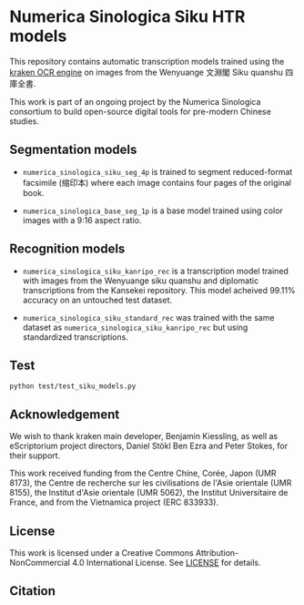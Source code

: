# Numerica Sinologica Siku HTR models

This repository contains automatic transcription models trained using the [kraken OCR engine](https://github.com/mittagessen/kraken) on images from the Wenyuange 文淵閣 Siku quanshu 四庫全書.

This work is part of an ongoing project by the Numerica Sinologica consortium to build open-source digital tools for pre-modern Chinese studies.

## Segmentation models

- `numerica_sinologica_siku_seg_4p` is trained to segment reduced-format facsimile (缩印本) where each image contains four pages of the original book.

- `numerica_sinologica_base_seg_1p` is a base model trained using color images with a 9:16 aspect ratio.


## Recognition models

- `numerica_sinologica_siku_kanripo_rec` is a transcription model trained with images from the Wenyuange siku quanshu and diplomatic transcriptions from the Kansekei repository. This model acheived 99.11% accuracy on an untouched test dataset.

- `numerica_sinologica_siku_standard_rec` was trained with the same dataset as `numerica_sinologica_siku_kanripo_rec` but using standardized transcriptions.

## Test

`python test/test_siku_models.py`

## Acknowledgement

We wish to thank kraken main developer, Benjamin Kiessling, as well as eScriptorium project directors, Daniel Stökl Ben Ezra and Peter Stokes, for their support.

This work received funding from the Centre Chine, Corée, Japon (UMR 8173), the Centre de recherche sur les civilisations de l'Asie orientale (UMR 8155), the Institut d'Asie orientale (UMR 5062), the Institut Universitaire de France, and from the Vietnamica project (ERC 833933).

## License

This work is licensed under a Creative Commons Attribution-NonCommercial 4.0 International License. See [LICENSE](./LICENCE) for details.

## Citation
